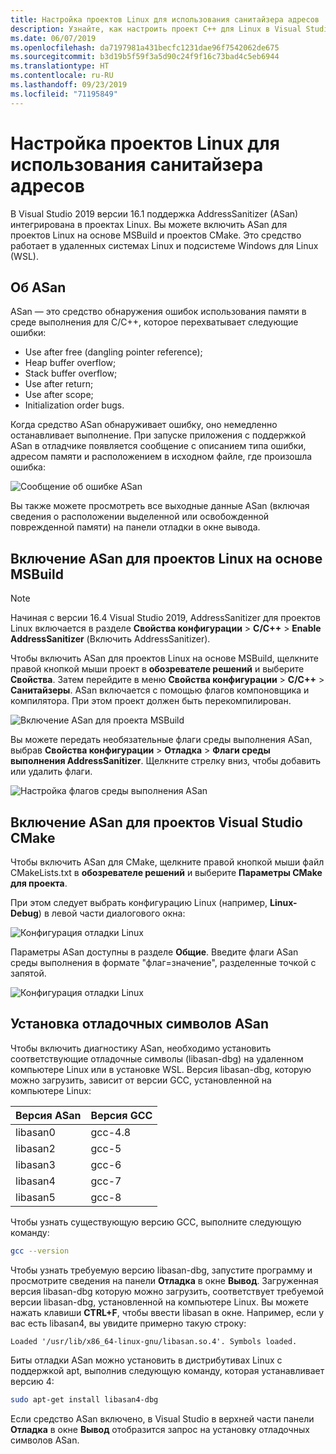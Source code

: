 ```yaml
---
title: Настройка проектов Linux для использования санитайзера адресов
description: Узнайте, как настроить проект C++ для Linux в Visual Studio для работы с AddressSanitizer.
ms.date: 06/07/2019
ms.openlocfilehash: da7197981a431becfc1231dae96f7542062de675
ms.sourcegitcommit: b3d19b5f59f3a5d90c24f9f16c73bad4c5eb6944
ms.translationtype: HT
ms.contentlocale: ru-RU
ms.lasthandoff: 09/23/2019
ms.locfileid: "71195849"
---
```

# <a name="configure-linux-projects-to-use-address-sanitizer"></a>Настройка проектов Linux для использования санитайзера адресов

В Visual Studio 2019 версии 16.1 поддержка AddressSanitizer (ASan) интегрирована в проектах Linux. Вы можете включить ASan для проектов Linux на основе MSBuild и проектов CMake. Это средство работает в удаленных системах Linux и подсистеме Windows для Linux (WSL).

## <a name="about-asan"></a>Об ASan

ASan — это средство обнаружения ошибок использования памяти в среде выполнения для C/C++, которое перехватывает следующие ошибки:

- Use after free (dangling pointer reference);
- Heap buffer overflow;
- Stack buffer overflow;
- Use after return;
- Use after scope;
- Initialization order bugs.

Когда средство ASan обнаруживает ошибку, оно немедленно останавливает выполнение. При запуске приложения с поддержкой ASan в отладчике появляется сообщение с описанием типа ошибки, адресом памяти и расположением в исходном файле, где произошла ошибка:

   ![Сообщение об ошибке ASan](media/asan-error.png)

Вы также можете просмотреть все выходные данные ASan (включая сведения о расположении выделенной или освобожденной поврежденной памяти) на панели отладки в окне вывода.

## <a name="enable-asan-for-msbuild-based-linux-projects"></a>Включение ASan для проектов Linux на основе MSBuild

> [!NOTE]
> Начиная с версии 16.4 Visual Studio 2019, AddressSanitizer для проектов Linux включается в разделе **Свойства конфигурации** > **C/C++**  > **Enable AddressSanitizer** (Включить AddressSanitizer).

Чтобы включить ASan для проектов Linux на основе MSBuild, щелкните правой кнопкой мыши проект в **обозревателе решений** и выберите **Свойства**. Затем перейдите в меню **Свойства конфигурации** > **C/C++**  > **Санитайзеры**. ASan включается с помощью флагов компоновщика и компилятора. При этом проект должен быть перекомпилирован.

![Включение ASan для проекта MSBuild](media/msbuild-asan-prop-page.png)

Вы можете передать необязательные флаги среды выполнения ASan, выбрав **Свойства конфигурации** > **Отладка** > **Флаги среды выполнения AddressSanitizer**. Щелкните стрелку вниз, чтобы добавить или удалить флаги.

![Настройка флагов среды выполнения ASan](media/msbuild-asan-runtime-flags.png)

## <a name="enable-asan-for-visual-studio-cmake-projects"></a>Включение ASan для проектов Visual Studio CMake

Чтобы включить ASan для CMake, щелкните правой кнопкой мыши файл CMakeLists.txt в **обозревателе решений** и выберите **Параметры CMake для проекта**.

При этом следует выбрать конфигурацию Linux (например, **Linux-Debug**) в левой части диалогового окна:

![Конфигурация отладки Linux](media/linux-debug-configuration.png)

Параметры ASan доступны в разделе **Общие**. Введите флаги ASan среды выполнения в формате "флаг=значение", разделенные точкой с запятой.

![Конфигурация отладки Linux](media/cmake-settings-asan-options.png)

## <a name="install-the-asan-debug-symbols"></a>Установка отладочных символов ASan

Чтобы включить диагностику ASan, необходимо установить соответствующие отладочные символы (libasan-dbg) на удаленном компьютере Linux или в установке WSL. Версия libasan-dbg, которую можно загрузить, зависит от версии GCC, установленной на компьютере Linux:

|**Версия ASan**|**Версия GCC**|
| --- | --- |
|libasan0|gcc-4.8|
|libasan2|gcc-5|
|libasan3|gcc-6|
|libasan4|gcc-7|
|libasan5|gcc-8|

Чтобы узнать существующую версию GCC, выполните следующую команду:

```bash
gcc --version
```

Чтобы узнать требуемую версию libasan-dbg, запустите программу и просмотрите сведения на панели **Отладка** в окне **Вывод**. Загруженная версия libasan-dbg которую можно загрузить, соответствует требуемой версии libasan-dbg, установленной на компьютере Linux. Вы можете нажать клавиши **CTRL+F**, чтобы ввести libasan в окне. Например, если у вас есть libasan4, вы увидите примерно такую строку:

```Output
Loaded '/usr/lib/x86_64-linux-gnu/libasan.so.4'. Symbols loaded.
```

Биты отладки ASan можно установить в дистрибутивах Linux с поддержкой apt, выполнив следующую команду, которая устанавливает версию 4:

```bash
sudo apt-get install libasan4-dbg
```

Если средство ASan включено, в Visual Studio в верхней части панели **Отладка** в окне **Вывод** отобразится запрос на установку отладочных символов ASan.
